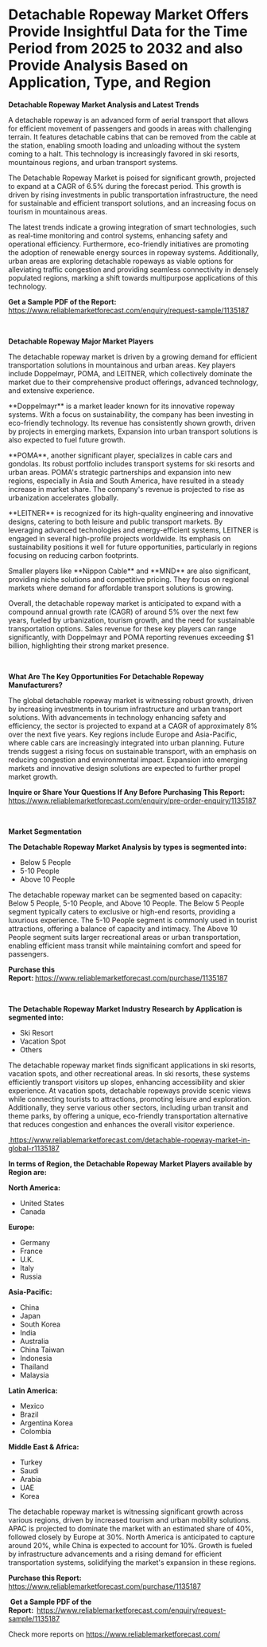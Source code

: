 <p><h1>Detachable Ropeway Market Offers Provide Insightful Data for the Time Period from 2025 to 2032 and also Provide Analysis Based on Application, Type, and Region</h1></p><p><strong>Detachable Ropeway Market Analysis and Latest Trends</strong></p>
<p><p>A detachable ropeway is an advanced form of aerial transport that allows for efficient movement of passengers and goods in areas with challenging terrain. It features detachable cabins that can be removed from the cable at the station, enabling smooth loading and unloading without the system coming to a halt. This technology is increasingly favored in ski resorts, mountainous regions, and urban transport systems.</p><p>The Detachable Ropeway Market is poised for significant growth, projected to expand at a CAGR of 6.5% during the forecast period. This growth is driven by rising investments in public transportation infrastructure, the need for sustainable and efficient transport solutions, and an increasing focus on tourism in mountainous areas. </p><p>The latest trends indicate a growing integration of smart technologies, such as real-time monitoring and control systems, enhancing safety and operational efficiency. Furthermore, eco-friendly initiatives are promoting the adoption of renewable energy sources in ropeway systems. Additionally, urban areas are exploring detachable ropeways as viable options for alleviating traffic congestion and providing seamless connectivity in densely populated regions, marking a shift towards multipurpose applications of this technology.</p></p>
<p><strong>Get a Sample PDF of the Report:&nbsp;</strong> <a href="https://www.reliablemarketforecast.com/enquiry/request-sample/1135187?utm_campaign=2333&utm_medium=2&utm_source=Github&utm_content=ia&utm_term=25032025&utm_id=detachable-ropeway">https://www.reliablemarketforecast.com/enquiry/request-sample/1135187</a></p>
<p>&nbsp;</p>
<p><strong>Detachable Ropeway Major Market Players</strong></p>
<p><p>The detachable ropeway market is driven by a growing demand for efficient transportation solutions in mountainous and urban areas. Key players include Doppelmayr, POMA, and LEITNER, which collectively dominate the market due to their comprehensive product offerings, advanced technology, and extensive experience.</p><p>**Doppelmayr** is a market leader known for its innovative ropeway systems. With a focus on sustainability, the company has been investing in eco-friendly technology. Its revenue has consistently shown growth, driven by projects in emerging markets, Expansion into urban transport solutions is also expected to fuel future growth.</p><p>**POMA**, another significant player, specializes in cable cars and gondolas. Its robust portfolio includes transport systems for ski resorts and urban areas. POMA's strategic partnerships and expansion into new regions, especially in Asia and South America, have resulted in a steady increase in market share. The company's revenue is projected to rise as urbanization accelerates globally.</p><p>**LEITNER** is recognized for its high-quality engineering and innovative designs, catering to both leisure and public transport markets. By leveraging advanced technologies and energy-efficient systems, LEITNER is engaged in several high-profile projects worldwide. Its emphasis on sustainability positions it well for future opportunities, particularly in regions focusing on reducing carbon footprints.</p><p>Smaller players like **Nippon Cable** and **MND** are also significant, providing niche solutions and competitive pricing. They focus on regional markets where demand for affordable transport solutions is growing.</p><p>Overall, the detachable ropeway market is anticipated to expand with a compound annual growth rate (CAGR) of around 5% over the next few years, fueled by urbanization, tourism growth, and the need for sustainable transportation options. Sales revenue for these key players can range significantly, with Doppelmayr and POMA reporting revenues exceeding $1 billion, highlighting their strong market presence.</p></p>
<p>&nbsp;</p>
<p><strong>What Are The Key Opportunities For Detachable Ropeway Manufacturers?</strong></p>
<p><p>The global detachable ropeway market is witnessing robust growth, driven by increasing investments in tourism infrastructure and urban transport solutions. With advancements in technology enhancing safety and efficiency, the sector is projected to expand at a CAGR of approximately 8% over the next five years. Key regions include Europe and Asia-Pacific, where cable cars are increasingly integrated into urban planning. Future trends suggest a rising focus on sustainable transport, with an emphasis on reducing congestion and environmental impact. Expansion into emerging markets and innovative design solutions are expected to further propel market growth.</p></p>
<p><strong>Inquire or Share Your Questions If Any Before Purchasing This Report:</strong> <a href="https://www.reliablemarketforecast.com/enquiry/pre-order-enquiry/1135187?utm_campaign=2333&utm_medium=2&utm_source=Github&utm_content=ia&utm_term=25032025&utm_id=detachable-ropeway">https://www.reliablemarketforecast.com/enquiry/pre-order-enquiry/1135187</a></p>
<p>&nbsp;</p>
<p><strong>Market Segmentation</strong></p>
<p><strong>The Detachable Ropeway Market Analysis by types is segmented into:</strong></p>
<p><ul><li>Below 5 People</li><li>5-10 People</li><li>Above 10 People</li></ul></p>
<p><p>The detachable ropeway market can be segmented based on capacity: Below 5 People, 5-10 People, and Above 10 People. The Below 5 People segment typically caters to exclusive or high-end resorts, providing a luxurious experience. The 5-10 People segment is commonly used in tourist attractions, offering a balance of capacity and intimacy. The Above 10 People segment suits larger recreational areas or urban transportation, enabling efficient mass transit while maintaining comfort and speed for passengers.</p></p>
<p><strong>Purchase this Report:&nbsp;</strong><a href="https://www.reliablemarketforecast.com/purchase/1135187?utm_campaign=2333&utm_medium=2&utm_source=Github&utm_content=ia&utm_term=25032025&utm_id=detachable-ropeway">https://www.reliablemarketforecast.com/purchase/1135187</a></p>
<p>&nbsp;</p>
<p><strong>The Detachable Ropeway Market Industry Research by Application is segmented into:</strong></p>
<p><ul><li>Ski Resort</li><li>Vacation Spot</li><li>Others</li></ul></p>
<p><p>The detachable ropeway market finds significant applications in ski resorts, vacation spots, and other recreational areas. In ski resorts, these systems efficiently transport visitors up slopes, enhancing accessibility and skier experience. At vacation spots, detachable ropeways provide scenic views while connecting tourists to attractions, promoting leisure and exploration. Additionally, they serve various other sectors, including urban transit and theme parks, by offering a unique, eco-friendly transportation alternative that reduces congestion and enhances the overall visitor experience.</p></p>
<p><a href="https://www.reliablemarketforecast.com/detachable-ropeway-market-in-global-r1135187?utm_campaign=2333&utm_medium=2&utm_source=Github&utm_content=ia&utm_term=25032025&utm_id=detachable-ropeway">&nbsp;https://www.reliablemarketforecast.com/detachable-ropeway-market-in-global-r1135187</a></p>
<p><strong>In terms of Region, the Detachable Ropeway Market Players available by Region are:</strong></p>
<p>
    <p> <strong> North America: </strong>
        <ul>
            <li>United States</li>
            <li>Canada</li>
        </ul>
        </p> 
    <p> <strong> Europe: </strong>
        <ul>
            <li>Germany</li>
            <li>France</li>
            <li>U.K.</li>
            <li>Italy</li>
            <li>Russia</li>
        </ul>
        </p> 
    <p> <strong> Asia-Pacific: </strong>
        <ul>
            <li>China</li>
            <li>Japan</li>
            <li>South Korea</li>
            <li>India</li>
            <li>Australia</li>
            <li>China Taiwan</li>
            <li>Indonesia</li>
            <li>Thailand</li>
            <li>Malaysia</li>
        </ul>
        </p> 
    <p> <strong> Latin America: </strong>
        <ul>
            <li>Mexico</li>
            <li>Brazil</li>
            <li>Argentina Korea</li>
            <li>Colombia</li>
        </ul>
        </p> 
    <p> <strong> Middle East & Africa: </strong>
        <ul>
            <li>Turkey</li>
            <li>Saudi</li>
            <li>Arabia</li>
            <li>UAE</li>
            <li>Korea</li>
        </ul>
    </p>
    </p>
<p><p>The detachable ropeway market is witnessing significant growth across various regions, driven by increased tourism and urban mobility solutions. APAC is projected to dominate the market with an estimated share of 40%, followed closely by Europe at 30%. North America is anticipated to capture around 20%, while China is expected to account for 10%. Growth is fueled by infrastructure advancements and a rising demand for efficient transportation systems, solidifying the market's expansion in these regions.</p></p>
<p><strong>Purchase this Report: </strong><a href="https://www.reliablemarketforecast.com/purchase/1135187?utm_campaign=2333&utm_medium=2&utm_source=Github&utm_content=ia&utm_term=25032025&utm_id=detachable-ropeway">https://www.reliablemarketforecast.com/purchase/1135187</a></p>
<p>&nbsp;<strong>Get a Sample PDF of the Report:&nbsp;&nbsp;</strong><a href="https://www.reliablemarketforecast.com/enquiry/request-sample/1135187?utm_campaign=2333&utm_medium=2&utm_source=Github&utm_content=ia&utm_term=25032025&utm_id=detachable-ropeway">https://www.reliablemarketforecast.com/enquiry/request-sample/1135187</a></p>
<p><strong></strong></p>
<p>Check more reports on <a href="https://www.reliablemarketforecast.com/?utm_campaign=2333&utm_medium=2&utm_source=Github&utm_content=ia&utm_term=25032025&utm_id=detachable-ropeway">https://www.reliablemarketforecast.com/</a></p>